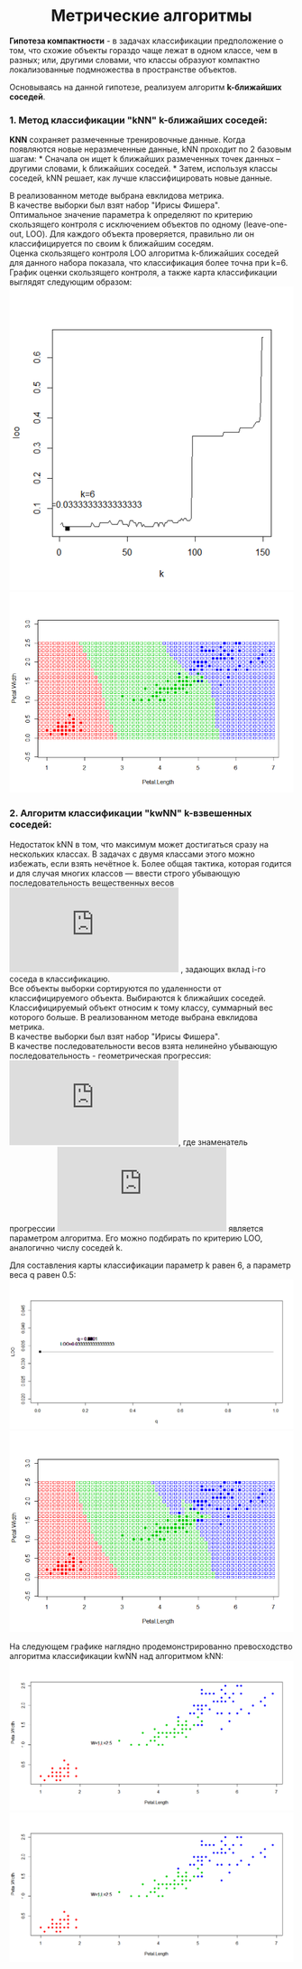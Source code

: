 # <center><b>Метрические алгоритмы</b></center>

**Гипотеза компактности** - в задачах классификации предположение о том, что схожие объекты гораздо чаще лежат в одном классе,
чем в разных; или, другими словами, что классы образуют компактно локализованные подмножества в пространстве объектов.

Основываясь на данной гипотезе, реализуем алгоритм **k-ближайших соседей**.


### **1. Метод классификации "kNN" k-ближайших соседей:**

**KNN** сохраняет размеченные тренировочные данные.
Когда появляются новые неразмеченные данные, kNN проходит по 2 базовым шагам:
	* Сначала он ищет k ближайших размеченных точек данных – другими словами, k ближайших соседей.
	* Затем, используя классы соседей, kNN решает, как лучше классифицировать новые данные.

В реализованном методе выбрана евклидова метрика.  
В качестве выборки был взят набор "Ирисы Фишера".  
Оптимальное значение параметра k определяют по критерию скользящего контроля с исключением объектов по одному (leave-one-out, LOO). Для каждого объекта проверяется, правильно ли он классифицируется по своим k ближайшим соседям.   
Оценка скользящего контроля LOO алгоритма k-ближайших соседей для данного набора показала, что классификация более точна при k=6.  
График оценки скользящего контроля, а также карта классификации выглядят следующим образом:
![LOO](https://github.com/uhsd22/Lab1/blob/master/LabIMG/LOO(k).png)
![KNN](https://github.com/uhsd22/Lab1/blob/master/LabIMG/map_KNN.png)

### **2. Алгоритм классификации "kwNN" k-взвешенных соседей:**  
Недостаток kNN в том, что максимум может достигаться сразу на нескольких классах. В задачах с двумя классами этого можно избежать, если взять нечётное k. Более общая тактика, которая годится и для случая многих классов — ввести строго убывающую последовательность вещественных весов ![w_i](https://latex.codecogs.com/gif.latex?w_i)
, задающих вклад i-го соседа в классификацию.  
Все объекты выборки сортируются по удаленности от классифицируемого объекта. Выбираются k ближайших соседей.
Классифицируемый объект относим к тому классу, суммарный вес которого больше.
В реализованном методе выбрана евклидова метрика.  
В качестве выборки был взят набор "Ирисы Фишера".  
В качестве последовательности весов взята нелинейно убывающую последовательность - геометрическая прогрессия: ![w_i = q^i](https://latex.codecogs.com/gif.latex?w_i%20%3D%20q%5Ei), где знаменатель прогрессии ![q ∈ (0, 1)](https://latex.codecogs.com/gif.latex?q%20%5Cin%20%280%2C%201%29%24) является параметром алгоритма. Его можно подбирать по критерию LOO, аналогично числу соседей k.  

Для составления карты классификации параметр k равен 6, а параметр веса q равен 0.5:
![LOOKWNN](https://github.com/uhsd22/Lab1/blob/master/LabIMG/LOO(k%2Cq).png)
![KWNN](https://github.com/uhsd22/Lab1/blob/master/LabIMG/map_KWNN.png)

На следующем графике наглядно продемонстрированно превосходство алгоритма классификации kwNN над алгоритмом kNN:
![KNN_KWNN](https://github.com/uhsd22/Lab1/blob/master/LabIMG/ExKNN.png)
![KWNN_KNN](https://github.com/uhsd22/Lab1/blob/master/LabIMG/ExKWNN.png)
